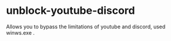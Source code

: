 # unblock-youtube-discord
Allows you to bypass the limitations of youtube and discord, used winws.exe .
